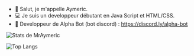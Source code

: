 - 👋 Salut, je m'appelle Aymeric.
- 💻 Je suis un developpeur débutant en Java Script et HTML/CSS.
- 🤖 Developpeur de Alpha Bot (bot discord) : https://discord.ly/alpha-bot




![Stats de MrAymeric](https://github-readme-stats.vercel.app/api?username=MrAymeric&show_icons=true&theme=cobalt)

![Top Langs](https://github-readme-stats.vercel.app/api/top-langs/?username=MrAymeric)
